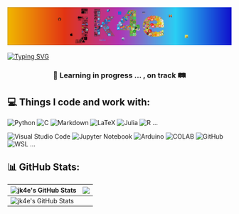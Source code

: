 <img src="https://github.com/jk4e/jk4e/blob/main/jk4e-banner.svg" alt="jk4e GitHub README banner">

<a href="https://git.io/typing-svg"><img src="https://readme-typing-svg.demolab.com?font=Fira+Code&size=30&pause=1000&color=CF13F7&background=8DFF7A00&repeat=false&width=1000&lines=%F0%9F%91%8B+Hi%2C+welcome+to+my+GitHub+profile!;Nice+to+meet+you!+%F0%9F%9A%80;jk4e+--%3E+ML%2C+Python%2C+Open+Source+and+more+...++%F0%9F%94%A5" alt="Typing SVG" /></a>

<h3 align="center">🚧 Learning in progress ... , on track 🛤</h3>

## 💻 Things I code and work with:

![Python](https://img.shields.io/badge/python-3670A0?style=for-the-badge&logo=python&logoColor=ffdd54) ![C](https://img.shields.io/badge/c-%2300599C.svg?style=for-the-badge&logo=c&logoColor=white) ![Markdown](https://img.shields.io/badge/markdown-%23000000.svg?style=for-the-badge&logo=markdown&logoColor=white) ![LaTeX](https://img.shields.io/badge/latex-%23008080.svg?style=for-the-badge&logo=latex&logoColor=white) ![Julia](https://img.shields.io/badge/-Julia-9558B2?style=for-the-badge&logo=julia&logoColor=white) ![R](https://img.shields.io/badge/r-%23276DC3.svg?style=for-the-badge&logo=r&logoColor=white) ...

![Visual Studio Code](https://img.shields.io/badge/Visual%20Studio%20Code-0078d7.svg?style=for-the-badge&logo=visual-studio-code&logoColor=white) ![Jupyter Notebook](https://img.shields.io/badge/jupyter-%23FA0F00.svg?style=for-the-badge&logo=jupyter&logoColor=white) ![Arduino](https://img.shields.io/badge/-Arduino-00979D?style=for-the-badge&logo=Arduino&logoColor=white) ![COLAB](https://img.shields.io/badge/Colab-F9AB00?style=for-the-badge&logo=googlecolab&color=525252) ![GitHub](https://img.shields.io/badge/GitHub-100000?style=for-the-badge&logo=github&logoColor=white) ![WSL](https://img.shields.io/badge/WSL-0a97f5?style=for-the-badge&logo=linux&logoColor=white) ...

## 📊 GitHub Stats:

| <img src="https://github-readme-stats.vercel.app/api?username=jk4e&theme=dark&show_icons=true&hide_border=true&count_private=true" alt="jk4e's GitHub Stats" /> | <a href="https://github.com/jk4e/github-readme-stats"><img align="center" src="https://github-readme-stats.vercel.app/api/top-langs/?username=jk4e&layout=compact&theme=dark&locale=en&hide_border=true" /></a> |
| ------------- | ------------- |
| <img src="https://github-readme-streak-stats.herokuapp.com/?user=jk4e&theme=dark&hide_border=true" alt="jk4e's GitHub Stats" /> |  |



<!--
Info of Profile:
- Complete list of all GitHub Profile Badges and Achievements: https://github.com/github-profile-achievements/english
- GitHub Profile Achievements: https://github.com/Schweinepriester/github-profile-achievements
- Awesome GitHub Profile README: https://github.com/abhisheknaiidu/awesome-github-profile-readme

Info for this README:
- GitHub Readme Stats: https://github.com/anuraghazra/github-readme-stats
- Markdown Badges: https://github.com/Ileriayo/markdown-badges
- Awesome Badges: https://github.com/Envoy-VC/awesome-badges

 -->
 
<!--

[![Typing SVG](https://readme-typing-svg.demolab.com?font=Fira+Code&pause=1000&color=CF13F7&multiline=true&repeat=false&random=false&width=435&lines=Hi+%F0%9F%91%8B%2C+welcome+to+my+Github!+)](https://git.io/typing-svg)  
[![Typing SVG](https://readme-typing-svg.demolab.com?font=Fira+Code&pause=1000&color=F7F51A&multiline=true&repeat=false&random=false&width=435&lines=Nice+to+meet+you!)](https://git.io/typing-svg)  
[![Typing SVG](https://readme-typing-svg.demolab.com?font=Fira+Code&pause=3000&random=true&width=435&lines=Currently+doing+a+lot+of+%F0%9F%90%8D+coding)](https://git.io/typing-svg)


<h3 align="left">Current Languages and Tools:</h3>
<p align="left"> <a href="https://www.python.org" target="_blank" rel="noreferrer"> <img src="https://raw.githubusercontent.com/devicons/devicon/master/icons/python/python-original.svg" alt="python" width="40" height="40"/> </a> </p>

# <img align="right" src="https://visitor-badge.laobi.icu/badge?page_id=jk4e.jk4e">

### 😂 Dev Meme (not mine, but I feel it)
<img src="https://github.com/jk4e/jk4e/assets/116908874/a4ff969e-08b1-4351-8699-a6159f2eaedf" alt="meme" width="400"/>

[memesAndJokesAboutEverythingProgrammingAndCS](https://www.reddit.com/r/ProgrammerHumor/) (I can highly recommend it for a smile)

 -->
 
<!-- Proudly created with GPRM ( https://gprm.itsvg.in ) -->

<!-- 
### ✍️ Random Dev Quote
![](https://quotes-github-readme.vercel.app/api?type=horizontal&theme=radical)

### 😂 Random Dev Meme
<img src='https://randommeme-five.vercel.app/' style="height: 400px;"/>

 -->

<!-- Proudly created with GPRM ( https://gprm.itsvg.in ) -->


<!--
**jk4e/jk4e** is a ✨ _special_ ✨ repository because its `README.md` (this file) appears on your GitHub profile.

### Hi there 👋

Here are some ideas to get you started:

- 🔭 I’m currently working on ...
- 🌱 I’m currently learning ...
- 👯 I’m looking to collaborate on ...
- 🤔 I’m looking for help with ...
- 💬 Ask me about ...
- 📫 How to reach me: ...
- 😄 Pronouns: ...
- ⚡ Fun fact: ...
-->
